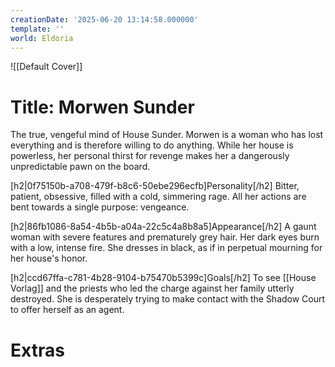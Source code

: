 ```yaml
---
creationDate: '2025-06-20 13:14:58.000000'
template: ''
world: Eldoria
---
```

![[Default Cover]]

# Title: Morwen Sunder

The true, vengeful mind of House Sunder. Morwen is a woman who has lost everything and is therefore willing to do anything. While her house is powerless, her personal thirst for revenge makes her a dangerously unpredictable pawn on the board.

[h2|0f75150b-a708-479f-b8c6-50ebe296ecfb]Personality[/h2]
Bitter, patient, obsessive, filled with a cold, simmering rage. All her actions are bent towards a single purpose: vengeance.

[h2|86fb1086-8a54-4b5b-a04a-22c5c4a8b8a5]Appearance[/h2]
A gaunt woman with severe features and prematurely grey hair. Her dark eyes burn with a low, intense fire. She dresses in black, as if in perpetual mourning for her house's honor.

[h2|ccd67ffa-c781-4b28-9104-b75470b5399c]Goals[/h2]
To see [[House Vorlag]] and the priests who led the charge against her family utterly destroyed. She is desperately trying to make contact with the Shadow Court to offer herself as an agent.





# Extras

